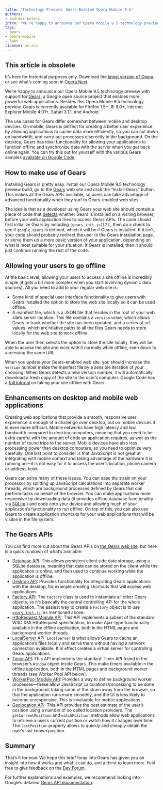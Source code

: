 ```yaml
---
title: 'Technology Preview: Gears-Enabled Opera Mobile 9.5'
authors:
- andreas-bovens
intro: 'We’re happy to announce our Opera Mobile 9.5 technology preview with support for [Gears](http://gears.google.com/), a Google open source project that enables more powerful web applications. Besides this Opera Mobile 9.5 technology preview, Gears is currently available for Firefox 1.5+, IE 6.0+, Internet Explorer Mobile 4.01+, Safari 3.1.1, and Android.'
tags:
- gears
- opera-mobile
- labs
license: os-asa
---
```


## This article is obsolete

It’s here for historical purposes only. Download the [latest version of Opera][1] or see what’s coming soon in [Opera.Next][2].

[1]: http://www.opera.com/browser/
[2]: http://www.opera.com/browser/next/

We’re happy to announce our Opera Mobile 9.5 technology preview with support for [Gears][3], a Google open source project that enables more powerful web applications. Besides this Opera Mobile 9.5 technology preview, Gears is currently available for Firefox 1.5+, IE 6.0+, Internet Explorer Mobile 4.01+, Safari 3.1.1, and Android.

[3]: http://gears.google.com/

The use cases for Gears differ somewhat between mobile and desktop devices. On mobile, Gears is perfect for creating a better user experience by allowing applications to cache data more efficiently, so you can cut down on bandwidth, and carry out processes discreetly in the background. On the desktop, Gears has ideal functionality for allowing your applications to function offline and synchronize data with the server when you get back online again. You can try this out for yourself with the various Gears samples [available on Google Code][4].

[4]: http://code.google.com/intl/enb/apis/gears/sample.html

## How to make use of Gears

Installing Gears is pretty easy. Install our Opera Mobile 9.5 technology preview build, go to the [Gears][5] web site and click the “Install Gears” button. This makes all the Gears APIs available, so users can take advantage of advanced functionality when they surf to Gears-enabled web sites.

[5]: http://gears.google.com/

The idea is that as a developer using Gears your web site should contain a piece of code that [detects][6] whether Gears is installed on a visiting browser, before your web application tries to access Gears APIs. The code should first initialize Gears by including `[gears_init.js][7]` , then do a check to see if `google.gears` is defined, which it will be if Gears is installed. If it isn’t, your code should probably redirect the user to the Gears installation page, or serve them up a more basic version of your application, depending on what is most suitable for your situation. If Gears is installed, then it should just continue running the rest of the code.

[6]: http://code.google.com/apis/gears/design.html#detecting
[7]: http://code.google.com/apis/gears/tools.html#gears_init

## Allowing your users to go offline

At the basic level, allowing your users to access a site offline is incredibly simple (it gets a bit more complex when you start involving dynamic data sources). All you need to add to your regular web site is:

- Some kind of special user interface functionality to give users with Gears installed the option to store the web site locally so it can be used offline.
- A manifest file, which is a JSON file that resides in the root of your web site’s server location. This file contains a `version` value, which allows Gears to track whether the site has been updated, and a series of `url` values, which are relative paths to all the files Gears needs to store locally for the web site to work offline.

When the user then selects the option to store the site locally, they will be able to access the site and work with it normally while offline, even down to accessing the same URL.

When you update your Gears-enabled web site, you should increase the `version` number inside the manifest file by a sensible iteration of your choosing. When Gears detects a new version number, it will automatically download a fresh copy of the site to the user’s computer. Google Code has a [full tutorial][8] on taking your site offline with Gears.

[8]: http://code.google.com/apis/gears/tutorial.html

## Enhancements on desktop and mobile web applications

Creating web applications that provide a smooth, responsive user experience is enough of a challenge over desktop, but on mobile devices it is even more difficult. Mobile networks have high latency and low bandwidth compared to desktop computers, meaning that you need to be extra careful with the amount of code an application requires, as well as the number of round trips to the server. Mobile devices have also less processing power than desktop computers, so you need to optimize very carefully. One last point to consider is that JavaScript is not great at integrating with mobile context and taking advantage of the hardware it is running on—it is not easy for it to access the user’s location, phone camera or address book.

Gears can solve many of these issues. You can ease the strain on your processor by splitting up JavaScript calculations into separate worker threads, which are background processes defined by Gears that can perform tasks on behalf of the browser. You can make applications more responsive by downloading data (it provides offline database functionality via [SQLite][9] ) and code onto your device and allowing much of your application’s functionality to run offline. On top of this, you can also use Gears to create application shortcuts for your web applications that will be visible in the file system.

[9]: http://www.sqlite.org/

## The Gears APIs

You can find more out about the Gears APIs on [the Gears web site][10], but here is a quick rundown of what’s available:

[10]: http://code.google.com/apis/gears/api_summary.html

- [Database API][11]: This allows persistent client side data storage, using a SQLite database, meaning that data can be stored on the client while the application is online, and then used to continue working while the application is offline.
- [Desktop API][12]: Provides functionality for integrating Gears applications with the desktop, for example creating shortcuts that will access web applications.
- [Factory API][13]: The `Factory` class is used to instantiate all other Gears objects, so it’s basically the central controlling API for the whole application. The easiest way to create a `Factory` object is to use [` gears_init.js `][14], as mentioned above.
- [HttpRequest Module API][15]: This API implements a subset of the standard W3C XMLHttpRequest specification, to make Ajax-type functionality available in the offline application, both in the HTML pages and background worker threads.
- [LocalServer API][16]: `LocalServer` is what allows Gears to cache an application’s files locally and serve them without having a network connection available. It in effect creates a virtual server for controlling Gears applications.
- [Timer API][17]: This API implements the standard Timer API found in the browser’s `Window` object inside Gears. This make timers available in the offline application, both in the HTML pages and background worker threads (see Worker Pool API below).
- [WorkerPool Module API][18]: Provides a way to define background worker processes—these allow JavaScript calculations/processing to be done in the background, taking some of the strain away from the browser, so that the application runs more smoothly, and the UI is less likely to become unresponsive. This is invaluable for mobile applications.
- [Geolocation API][19]: This API provides the best estimate of the user’s position using a number of so called location providers. The `getCurrentPosition` and `watchPosition` methods allow web applications to retrieve a user’s current position or watch how it changes over time. The `lastPosition` property allows to quickly and cheaply obtain the user’s last known position.

[11]: http://code.google.com/apis/gears/api_database.html
[12]: http://code.google.com/apis/gears/api_desktop.html
[13]: http://code.google.com/apis/gears/api_factory.html
[14]: http://code.google.com/apis/gears/tools.html#gears_init
[15]: http://code.google.com/apis/gears/api_httprequest.html
[16]: http://code.google.com/apis/gears/api_localserver.html
[17]: http://code.google.com/apis/gears/api_timer.html
[18]: http://code.google.com/apis/gears/api_workerpool.html
[19]: http://code.google.com/intl/ja/apis/gears/api_geolocation.html

## Summary

That’s it for now. We hope this brief foray into Gears has given you an insight into how it works and what it can do, and a thirst to learn more. Feel free to give feedback on the [Dev Forum][20].

[20]: http://my.opera.com/community/forums/forum.dml?id=3590

For further explanations and examples, we recommend looking into Google’s detailed [Gears API documentation][21].

[21]: http://code.google.com/intl/ja/apis/gears/design.html
